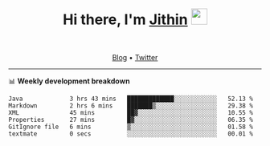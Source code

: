<h1 align="center">Hi there, I'm <a href="https://jithset.github.io/" target="_blank">Jithin</a> <img
src="https://github.com/blackcater/blackcater/raw/main/images/Hi.gif" height="32" /></h1>

<br />

<p align="center">
  <a href="https://jithset.github.io">Blog</a> •
  <a href="https://twitter.com/jithset">Twitter</a>
</p>

---

📊 **Weekly development breakdown**

<!--START_SECTION:waka-->

```text
Java             3 hrs 43 mins   █████████████░░░░░░░░░░░░   52.13 %
Markdown         2 hrs 6 mins    ███████▒░░░░░░░░░░░░░░░░░   29.38 %
XML              45 mins         ██▓░░░░░░░░░░░░░░░░░░░░░░   10.55 %
Properties       27 mins         █▓░░░░░░░░░░░░░░░░░░░░░░░   06.35 %
GitIgnore file   6 mins          ▒░░░░░░░░░░░░░░░░░░░░░░░░   01.58 %
textmate         0 secs          ░░░░░░░░░░░░░░░░░░░░░░░░░   00.01 %
```

<!--END_SECTION:waka-->

